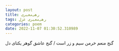 ```yaml
---
layout: post
title: رهی‌معیری
tags: رهی‌معیری غزل
categories: poem
date: 2022-11-07 01:30:52.310989
---
```


گنج منعم خرمن سیم و زر است / گنج عاشق گوهر یکتای دل